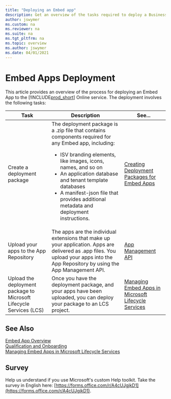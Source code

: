 ```yaml
---
title: "Deploying an Embed app"
description: Get an overview of the tasks required to deploy a Business Central Embed app to the Online service
author: jswymer
ms.custom: na
ms.reviewer: na
ms.suite: na
ms.tgt_pltfrm: na
ms.topic: overview
ms.author: jswymer
ms.date: 04/01/2021
---
```


# Embed Apps Deployment

This article provides an overview of the process for deploying an Embed App to the [!INCLUDE[prod_short](../developer/includes/prod_short.md)] Online service. The deployment involves the following tasks:

|Task|Description|See...|
|----|-----------|------|
|Create a deployment package|The deployment package is a .zip file that contains components required for any Embed app, including:<ul><li>ISV branding elements, like images, icons, names, and so on</li><li>An application database and tenant template databases</li><li>A manifest-json file that provides additional metadata and deployment instructions.|[Creating Deployment Packages for Embed Apps](../embedapps/embed-app-deployment-package.md)|
|Upload your apps to the App Repository|The apps are the individual extensions that make up your application. Apps are delivered as .app files. You upload your apps into the App Repository by using the App Management API.|[App Management API](../administration/appmanagement/app-management-overview.md)|
|Upload the deployment package to Microsoft Lifecycle Services (LCS)|Once you have the deployment package, and your apps have been uploaded, you can deploy your package to an LCS project.|[Managing Embed Apps in Microsoft Lifecycle Services](../deployment/embed-app-lifecycle-services.md)|

## See Also

[Embed App Overview](../deployment/embed-app-overview.md)  
[Qualification and Onboarding](../deployment/embed-app-qualifications-onboarding.md)  
[Managing Embed Apps in Microsoft Lifecycle Services](../deployment/embed-app-lifecycle-services.md)  

## Survey

Help us understand if you use Microsoft's custom Help toolkit. Take the survey in English here: [https://forms.office.com/r/A4cUJgjkD1](https://forms.office.com/r/A4cUJgjkD1).  
